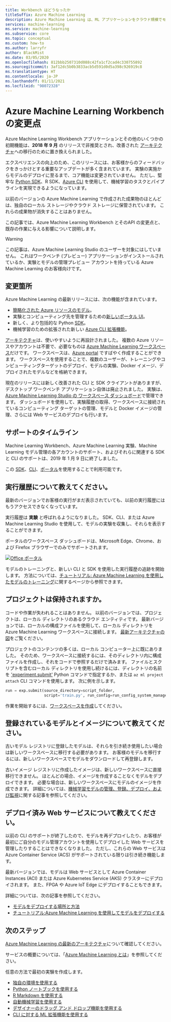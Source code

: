 ```yaml
---
title: Workbench はどうなったか
titleSuffix: Azure Machine Learning
description: Azure Machine Learning は、ML アプリケーションをクラウド規模でモデル化してデプロイするための統合データ サイエンス ソリューションです。 ワークベンチ機能は廃止されました。
services: machine-learning
ms.service: machine-learning
ms.subservice: core
ms.topic: conceptual
ms.custom: how-to
ms.author: larryfr
author: BlackMist
ms.date: 03/05/2020
ms.openlocfilehash: 812bbb2507310d088c42fa1cf2cad4c330755892
ms.sourcegitcommit: 3af12dc5b0b3833acb5d591d0d5a398c926919c8
ms.translationtype: HT
ms.contentlocale: ja-JP
ms.lasthandoff: 01/11/2021
ms.locfileid: "98072328"
---
```

# <a name="what-happened-to-azure-machine-learning-workbench"></a>Azure Machine Learning Workbench の変更点

Azure Machine Learning Workbench アプリケーションとその他のいくつかの初期機能は、**2018 年 9 月** のリリースで非推奨とされ、改善された [アーキテクチャ](concept-azure-machine-learning-architecture.md)への移行のために置き換えられました。

エクスペリエンスの向上のため、このリリースには、お客様からのフィードバックをきっかけとする重要なアップデートが多く含まれています。 実験の実施からモデルのデプロイに至るまで、コア機能は変更されていません。 ただし、堅牢な <a href="/python/api/overview/azure/ml/intro?view=azure-ml-py" target="_blank">Python SDK</a>、R SDK、[Azure CLI](reference-azure-machine-learning-cli.md) を使用して、機械学習のタスクとパイプラインを実現できるようになっています。

以前のバージョンの Azure Machine Learning で作成された成果物のほとんどは、独自のローカル ストレージやクラウド ストレージに保管されています。 これらの成果物が消失することはありません。

この記事では、Azure Machine Learning Workbench とそのAPI の変更点と、既存の作業に与える影響について説明します。

>[!Warning]
>この記事は、Azure Machine Learning Studio のユーザーを対象にはしていません。 これはワークベンチ (プレビュー) アプリケーションがインストールされているか、実験とモデルの管理プレビュー アカウントを持っている Azure Machine Learning のお客様向けです。


## <a name="what-changed"></a>変更箇所

Azure Machine Learning の最新リリースには、次の機能が含まれています。
+ [簡略化された Azure リソースのモデル](concept-azure-machine-learning-architecture.md)。
+ 実験とコンピューティング先を管理するための[新しいポータル UI](how-to-track-experiments.md)。
+ 新しく、より包括的な Python <a href="/python/api/overview/azure/ml/intro?view=azure-ml-py" target="_blank">SDK</a>。
+ 機械学習のための拡張された新しい [Azure CLI 拡張機能](reference-azure-machine-learning-cli.md)。

[アーキテクチャ](concept-azure-machine-learning-architecture.md)は、使いやすいように再設計されました。 複数の Azure リソースやアカウントは不要で、必要なものは [Azure Machine Learning ワークスペース](concept-workspace.md)だけです。 ワークスペースは、[Azure portal](how-to-manage-workspace.md) ですばやく作成することができます。 ワークスペースを使用することで、複数のユーザーが、トレーニングやコンピューティングターゲットのデプロイ、モデルの実験、Docker イメージ、デプロイされたモデルなどを格納できます。

現在のリリースには新しく改善された CLI と SDK クライアントがありますが、デスクトップ ワークベンチ アプリケーション自体は廃止されました。 実験は、[Azure Machine Learning Studio の ワークスペース ダッシュボード](how-to-monitor-view-training-logs.md#view-the-experiment-in-the-web-portal)で管理できます。 ダッシュボードを使用して、実験履歴の取得、ワークスペースに接続されているコンピューティング ターゲットの管理、モデルと Docker イメージの管理、さらには Web サービスのデプロイも行います。

<a name="timeline"></a>

## <a name="support-timeline"></a>サポートのタイムライン

Machine Learning Workbench、Azure Machine Learning 実験、Machine Learning モデル管理の各アカウントのサポート、およびそれらに関連する SDK と CLI のサポートは、2019 年 1 月 9 日に終了しました。

この <a href="/python/api/overview/azure/ml/intro?view=azure-ml-py" target="_blank">SDK</a>、[CLI](reference-azure-machine-learning-cli.md)、[ポータル](how-to-manage-workspace.md)を使用することで利用可能です。

## <a name="what-about-run-histories"></a>実行履歴について教えてください。

最新のバージョンでお客様の実行がまだ表示されていても、以前の実行履歴にはもうアクセスできなくなっています。

実行履歴は **実験** と呼ばれるようになりました。 SDK、CLI、または Azure Machine Learning Studio を使用して、モデルの実験を収集し、それらを表示することができます。

ポータルのワークスペース ダッシュボードは、Microsoft Edge、Chrome、および Firefox ブラウザーでのみでサポートされます。

[![Office ポータル](./media/overview-what-happened-to-workbench/image001.png)](./media/overview-what-happened-to-workbench/image001.png#lightbox)

モデルのトレーニングと、新しい CLI と SDK を使用した実行履歴の追跡を開始します。 方法については、[チュートリアル: Azure Machine Learning を使用したモデルのトレーニング](tutorial-train-models-with-aml.md)に関するページから参照できます。

## <a name="will-projects-persist"></a>プロジェクトは保持されますか。

コードや作業が失われることはありません。 以前のバージョンでは、プロジェクトは、ローカル ディレクトリのあるクラウド エンティティです。 最新バージョンでは、ローカルの構成ファイルを使用して、ローカル ディレクトリを Azure Machine Learning ワークスペースに接続します。 [最新アーキテクチャの図](concept-azure-machine-learning-architecture.md)をご覧ください。

プロジェクトのコンテンツの多くは、ローカル コンピューター上に既にありました。 そのため、ワークスペースに接続するには、そのディレクトリ内に構成ファイルを作成し、それをコードで参照するだけで済みます。 ファイルとスクリプトを含むローカル ディレクトリを使用し続けるには、ディレクトリの名前を ['experiment.submit'](/python/api/azureml-core/azureml.core.experiment.experiment?preserve-view=true&view=azure-ml-py) Python コマンドで指定するか、または `az ml project attach` CLI コマンドを使用します。  次に例を示します。
```python
run = exp.submit(source_directory=script_folder,
                 script='train.py', run_config=run_config_system_managed)
```

作業を開始するには、[ワークスペースを作成](how-to-manage-workspace.md)してください。

## <a name="what-about-my-registered-models-and-images"></a>登録されているモデルとイメージについて教えてください。

古いモデル レジストリに登録したモデルは、それらを引き続き使用したい場合は新しいワークスペースに移行する必要があります。 お客様のモデルを移行するには、新しいワークスペースでモデルをダウンロードして再登録します。

古いイメージ レジストリに作成したイメージは、新しいワークスペースに直接移行できません。 ほとんどの場合、イメージを作成することなくモデルをデプロイできます。 必要な場合は、新しいワークスペースにモデルのイメージを作成できます。 詳細については、[機械学習モデルの管理、登録、デプロイ、および監視](concept-model-management-and-deployment.md)に関する記事を参照してください。

## <a name="what-about-deployed-web-services"></a>デプロイ済み Web サービスについて教えてください。

以前の CLI のサポートが終了したので、モデルを再デプロイしたり、お客様が最初にご自分のモデル管理アカウントを使用してデプロイした Web サービスを管理したりすることはできなくなりました。 ただし、これらの Web サービスは Azure Container Service (ACS) がサポートされている限りは引き続き機能します。

最新バージョンでは、モデルは Web サービスとして Azure Container Instances (ACI) または Azure Kubernetes Service (AKS) クラスターにデプロイされます。 また、FPGA や Azure IoT Edge にデプロイすることもできます。

詳細については、次の記事を参照してください。
+ [モデルをデプロイする場所と方法](how-to-deploy-and-where.md)
+ [チュートリアル:Azure Machine Learning を使用してモデルをデプロイする](tutorial-deploy-models-with-aml.md)

## <a name="next-steps"></a>次のステップ

[Azure Machine Learning の最新のアーキテクチャ](concept-azure-machine-learning-architecture.md)について確認してください。

サービスの概要については、「[Azure Machine Learning とは](overview-what-is-azure-ml.md)」を参照してください。

任意の方法で最初の実験を作成します。

  + [独自の環境を使用する](tutorial-1st-experiment-sdk-setup-local.md)
  + [Python ノートブックを使用する](tutorial-1st-experiment-sdk-setup.md)
  + [R Markdown を使用する](tutorial-1st-r-experiment.md) 
  + [自動機械学習を使用する](tutorial-designer-automobile-price-train-score.md) 
  + [デザイナーのドラッグ アンド ドロップ機能を使用する](tutorial-first-experiment-automated-ml.md) 
  + [CLI に対する ML 拡張機能を使用する](tutorial-train-deploy-model-cli.md)
